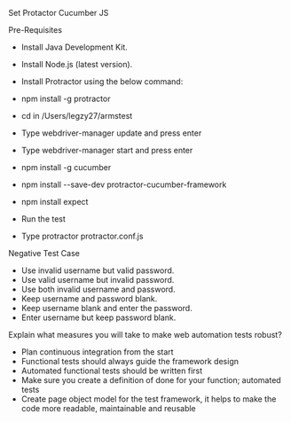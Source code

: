 Set Protactor Cucumber JS


  Pre-Requisites
* Install Java Development Kit.
* Install Node.js (latest version).
* Install Protractor using the below command:

* npm install -g protractor
* cd in /Users/legzy27/armstest
* Type webdriver-manager update and press enter
* Type webdriver-manager start and press enter

* npm install -g cucumber
* npm install --save-dev protractor-cucumber-framework
* npm install expect

* Run the test
* Type protractor protractor.conf.js     




 Negative Test Case
* Use invalid username but valid password.
* Use valid username but invalid password.
* Use both invalid username and password.
* Keep username and password blank.
* Keep username blank and enter the password.
* Enter username but keep password blank.

Explain what measures you will take to make web automation tests robust?

* Plan continuous integration from the start
* Functional tests should always guide the framework design
* Automated functional tests should be written first
* Make sure you create a definition of done for your function; automated tests
* Create page object model for the test framework, it helps to make the code more readable, maintainable and reusable